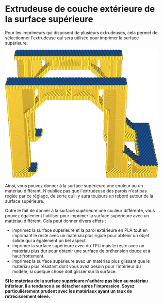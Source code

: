 Extrudeuse de couche extérieure de la surface supérieure
===

Pour les imprimeurs qui disposent de plusieurs extrudeuses, cela permet de sélectionner l'extrudeuse qui sera utilisée pour imprimer la surface supérieure.

![Ce modèle sera imprimé avec uniquement les couches de la surface supérieure dans une couleur différente](../../../articles/images/roofing_extruder_nr.png)

Ainsi, vous pouvez donner à la surface supérieure une couleur ou un matériau différent. N'oubliez pas que l'extrudeuse des parois n'est pas réglée par ce réglage, de sorte qu'il y aura toujours un rebord autour de la surface supérieure.

Outre le fait de donner à la surface supérieure une couleur différente, vous pouvez également l'utiliser pour imprimer la surface supérieure avec un matériau différent. Cela peut donner divers effets :
* Imprimez la surface supérieure et la paroi extérieure en PLA tout en imprimant le reste avec un matériau plus rigide pour obtenir un objet solide qui a également un bel aspect.
* Imprimer la surface supérieure avec du TPU mais le reste avec un matériau plus dur pour obtenir une surface de préhension douce et à haut frottement.
* Imprimez la surface supérieure avec un matériau plus glissant que le matériau plus résistant dont vous avez besoin pour l'intérieur du modèle, si quelque chose doit glisser sur la surface.

**Si le matériau de la surface supérieure n'adhère pas bien au matériau inférieur, il a tendance à se détacher après l'impression. Soyez particulièrement prudent avec les matériaux ayant un taux de rétrécissement élevé.**

